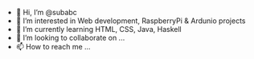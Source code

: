 - 👋 Hi, I’m @subabc
- 👀 I’m interested in Web development, RaspberryPi & Ardunio projects
- 🌱 I’m currently learning HTML, CSS, Java, Haskell
- 💞️ I’m looking to collaborate on ...
- 📫 How to reach me ...

<!---
subabc/subabc is a ✨ special ✨ repository because its `README.md` (this file) appears on your GitHub profile.
You can click the Preview link to take a look at your changes.
--->
